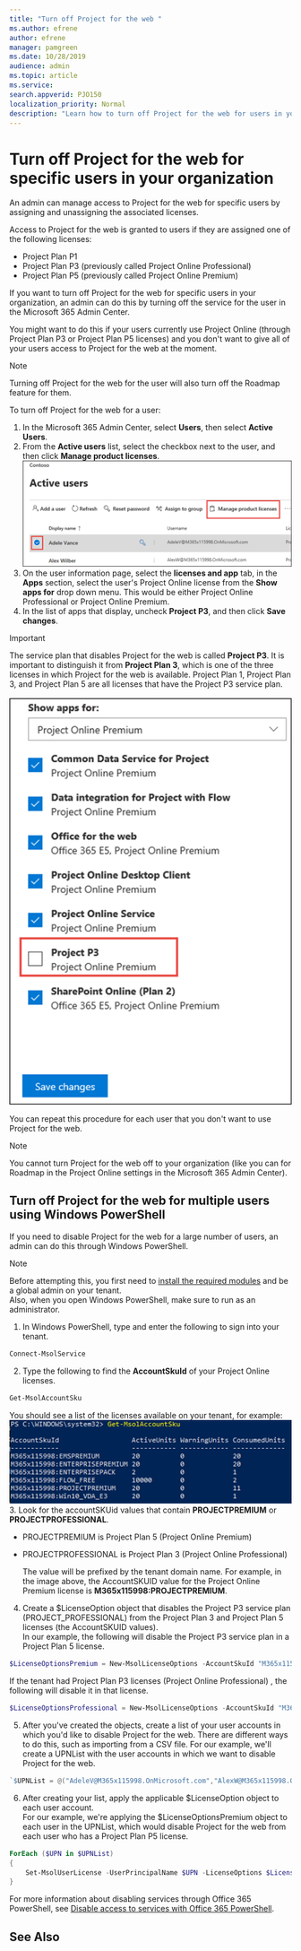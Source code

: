 ```yaml
---
title: "Turn off Project for the web "
ms.author: efrene
author: efrene
manager: pamgreen
ms.date: 10/28/2019
audience: admin
ms.topic: article
ms.service: 
search.appverid: PJO150
localization_priority: Normal
description: "Learn how to turn off Project for the web for users in your organization."
---
```



# Turn off Project for the web for specific users in your organization

 An admin can manage access to Project for the web for specific users by assigning and unassigning the associated licenses. 

Access to Project for the web is granted to users if they are assigned one of the following licenses:

- Project Plan P1
- Project Plan P3 (previously called Project Online Professional)
- Project Plan P5 (previously called Project Online Premium)

 If you want to turn off Project for the web for specific users in your organization, an admin can do this by turning off the service for the user in the Microsoft 365 Admin Center.  

You might want to do this if your users currently use Project Online (through Project Plan P3 or Project Plan P5 licenses) and you don't want to give all of your users access to Project for the web at the moment.

> [!NOTE]
> Turning off Project for the web for the user will also turn off the Roadmap feature for them.

To turn off Project for the web for a user:

1. In the Microsoft 365 Admin Center, select **Users**, then select **Active Users**.
2. From the **Active users** list, select the checkbox next to the user, and then click **Manage product licenses**.</br>
![Select user](media/activeusers.png)
3.  On the user information page, select the **licenses and app** tab, in the **Apps** section,  select the user's Project Online license from the **Show apps for** drop down menu. This would be either Project Online Professional or Project Online Premium.
4. In the list of apps that display, uncheck **Project P3**, and then click **Save changes**.</br>
> [!Important]
> The service plan that disables Project for the web is called **Project P3**.  It is important to distinguish it from **Project Plan 3**, which is one of the three licenses in which Project for the web is available. Project Plan 1, Project Plan 3, and Project Plan 5 are all licenses that have the Project P3 service plan.</br>  
![Select user](media/p3service.png)

You can repeat this procedure for each user that you don't want to use Project for the web.

> [!NOTE]
> You cannot turn Project for the web off to your organization (like you can for Roadmap in the Project Online settings in the Microsoft 365 Admin Center).

## Turn off Project for the web for multiple users using Windows PowerShell

If you need to disable Project for the web for a large number of users, an admin can do this through Windows PowerShell.

> [!Note]
> Before attempting this, you first need to [install the required modules](https://docs.microsoft.com/office365/enterprise/powershell/connect-to-office-365-powershell#connect-with-the-microsoft-azure-active-directory-module-for-windows-powershell) and be a global admin on your tenant. </br>
> Also, when you open Windows PowerShell, make sure to run as an administrator. 



1. In Windows PowerShell, type and enter the following to sign into your tenant.</br>
```PowerShell
Connect-MsolService
```
2. Type the following to find the **AccountSkuId** of your Project Online licenses.</br>
```PowerShell
Get-MsolAccountSku
```
You should see a list of the licenses available on your tenant, for example:
![AccountSKUId](media/AccountSKUID.png) </br>
3. Look for the accountSKUid values that contain **PROJECTPREMIUM** or **PROJECTPROFESSIONAL**.
   - PROJECTPREMIUM is Project Plan 5 (Project Online Premium)
   - PROJECTPROFESSIONAL is Project Plan 3 (Project Online Professional)

        The value will be prefixed by the tenant domain name. For example, in the image above, the AccountSKUID value for the Project Online Premium license is **M365x115998:PROJECTPREMIUM**.</br>

4. Create a $LicenseOption object that disables the Project P3 service plan (PROJECT_PROFESSIONAL) from the Project Plan 3 and Project Plan 5 licenses (the AccountSKUID values). </br>In our example, the following will disable the Project P3 service plan in a Project Plan 5 license.</br>
```PowerShell
$LicenseOptionsPremium = New-MsolLicenseOptions -AccountSkuId "M365x115998:PROJECTPREMIUM" -DisabledPlans "PROJECT_PROFESSIONAL"
```
If the tenant had Project Plan P3 licenses (Project Online Professional) , the following will disable it in that license. </br>
```PowerShell
$LicenseOptionsProfessional = New-MsolLicenseOptions -AccountSkuId "M365x115998:PROJECTPROFESSIONAL" -DisabledPlans "PROJECT_PROFESSIONAL"
```
5. After you've created the objects, create a list of your user accounts in which you'd like to disable Project for the web.  There are different ways to do this, such as importing from a CSV file.  For our example, we'll create a UPNList with the user accounts in which we want to disable Project for the web.</br>
```PowerShell
`$UPNList = @("AdeleV@M365x115998.OnMicrosoft.com","AlexW@M365x115998.OnMicrosoft.com")
```

6. After creating your list, apply the applicable $LicenseOption object to each user account. </br>For our example, we're applying the $LicenseOptionsPremium object to each user in the UPNList, which would disable Project for the web from each user who has a Project Plan P5 license.  </br>
```PowerShell
ForEach ($UPN in $UPNList)
{
    Set-MsolUserLicense -UserPrincipalName $UPN -LicenseOptions $LicenseOptionsPremium    
}
```
For more information about disabling services through Office 365 PowerShell, see [Disable access to services with Office 365 PowerShell](https://docs.microsoft.com/office365/enterprise/powershell/disable-access-to-services-with-office-365-powershell). 


## See Also
  
  



